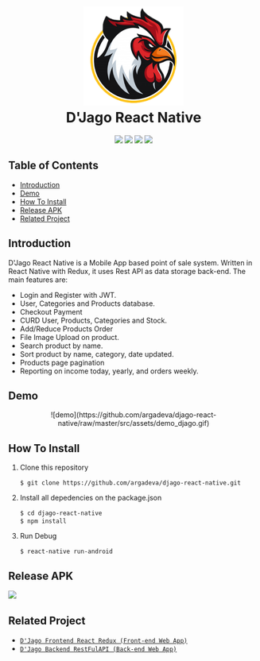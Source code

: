 <h1 align="center">
  <br>
  <img src="https://github.com/argadeva/djago-backend-restfulapi/raw/master/demo/logo.png" width="200">
  <br>
  D'Jago React Native
  <br>
</h1>

<p align="center">
  <img src="https://img.shields.io/badge/Node.js-v12.14.1-success">
  <img src="https://img.shields.io/badge/ReactNative-v0.61.5-informational">
  <img src="https://img.shields.io/badge/Axios-v0.19.2-orange">
  <img src="https://img.shields.io/badge/Redux-v4.0.5-orange">
</p>

## Table of Contents

- [Introduction](#introduction)
- [Demo](#demo)
- [How To Install](#how-to-install)
- [Release APK](#release-apk)
- [Related Project](#related-project)

## Introduction

D'Jago React Native is a Mobile App based point of sale system. Written in React Native with Redux, it uses Rest API as data storage back-end. The main features are:

- Login and Register with JWT.
- User, Categories and Products database.
- Checkout Payment
- CURD User, Products, Categories and Stock.
- Add/Reduce Products Order
- File Image Upload on product.
- Search product by name.
- Sort product by name, category, date updated.
- Products page pagination
- Reporting on income today, yearly, and orders weekly.

## Demo

<p align="center">
![demo](https://github.com/argadeva/djago-react-native/raw/master/src/assets/demo_djago.gif)
</p>

## How To Install

1. Clone this repository
   ```
   $ git clone https://github.com/argadeva/djago-react-native.git
   ```
2. Install all depedencies on the package.json
   ```
   $ cd djago-react-native
   $ npm install
   ```
3. Run Debug
   ```
   $ react-native run-android
   ```

## Release APK

<a href="https://drive.google.com/file/d/1-7WLWSFGO00E_IrgzAEkcPiFl3Dmx45E/view?usp=sharing">
  <img src="https://img.shields.io/badge/Download%20on%20the-Google%20Drive-blue.svg?style=popout&logo=google-drive"/>
</a>

## Related Project

- [`D'Jago Frontend React Redux (Front-end Web App)`](https://github.com/argadeva/djago-frontend-react-redux)
- [`D'Jago Backend RestFulAPI (Back-end Web App)`](https://github.com/argadeva/djago-backend-restfulapi)
